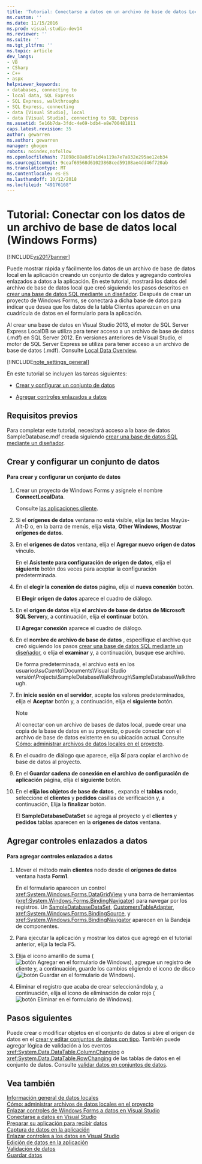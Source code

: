 ```yaml
---
title: 'Tutorial: Conectarse a datos en un archivo de base de datos Local (formularios Windows Forms) | Microsoft Docs'
ms.custom: ''
ms.date: 11/15/2016
ms.prod: visual-studio-dev14
ms.reviewer: ''
ms.suite: ''
ms.tgt_pltfrm: ''
ms.topic: article
dev_langs:
- VB
- CSharp
- C++
- aspx
helpviewer_keywords:
- databases, connecting to
- local data, SQL Express
- SQL Express, walkthroughs
- SQL Express, connecting
- data [Visual Studio], local
- data [Visual Studio], connecting to SQL Express
ms.assetid: 5e16b7da-3fdc-4e69-bdb4-e8e700481811
caps.latest.revision: 35
author: gewarren
ms.author: gewarren
manager: ghogen
robots: noindex,nofollow
ms.openlocfilehash: 71898c88a8d7a1d4a119a7e7a932e295ae12eb34
ms.sourcegitcommit: 9ceaf69568d61023868ced59108ae4dd46f720ab
ms.translationtype: MT
ms.contentlocale: es-ES
ms.lasthandoff: 10/12/2018
ms.locfileid: "49176168"
---
```

# <a name="walkthrough-connecting-to-data-in-a-local-database-file-windows-forms"></a>Tutorial: Conectar con los datos de un archivo de base de datos local (Windows Forms)
[!INCLUDE[vs2017banner](../includes/vs2017banner.md)]

Puede mostrar rápida y fácilmente los datos de un archivo de base de datos local en la aplicación creando un conjunto de datos y agregando controles enlazados a datos a la aplicación. En este tutorial, mostrará los datos del archivo de base de datos local que creó siguiendo los pasos descritos en [crear una base de datos SQL mediante un diseñador](../data-tools/create-a-sql-database-by-using-a-designer.md). Después de crear un proyecto de Windows Forms, se conectará a dicha base de datos para indicar que desea que los datos de la tabla Clientes aparezcan en una cuadrícula de datos en el formulario para la aplicación.  
  
 Al crear una base de datos en Visual Studio 2013, el motor de SQL Server Express LocalDB se utiliza para tener acceso a un archivo de base de datos (.mdf) en SQL Server 2012. En versiones anteriores de Visual Studio, el motor de SQL Server Express se utiliza para tener acceso a un archivo de base de datos (.mdf). Consulte [Local Data Overview](../data-tools/local-data-overview.md).  
  
 [!INCLUDE[note_settings_general](../includes/note-settings-general-md.md)]  
  
 En este tutorial se incluyen las tareas siguientes:  
  
-   [Crear y configurar un conjunto de datos](../data-tools/walkthrough-connecting-to-data-in-a-local-database-file-windows-forms.md#BKMK_CreateDataset)  
  
-   [Agregar controles enlazados a datos](../data-tools/walkthrough-connecting-to-data-in-a-local-database-file-windows-forms.md#BKMK_AddCtrls)  
  
## <a name="prerequisites"></a>Requisitos previos  
 Para completar este tutorial, necesitará acceso a la base de datos SampleDatabase.mdf creada siguiendo [crear una base de datos SQL mediante un diseñador](../data-tools/create-a-sql-database-by-using-a-designer.md).  
  
##  <a name="BKMK_CreateDataset"></a> Crear y configurar un conjunto de datos  
  
#### <a name="to-create-and-configure-a-dataset"></a>Para crear y configurar un conjunto de datos  
  
1.  Crear un proyecto de Windows Forms y asígnele el nombre **ConnectLocalData**.  
  
     Consulte [las aplicaciones cliente](http://msdn.microsoft.com/library/2dfb50b7-5af2-4e12-9bbb-c5ade0e39a68).  
  
2.  Si el **orígenes de datos** ventana no está visible, elija las teclas Mayús-Alt-D o, en la barra de menús, elija **vista**, **Other Windows**, **Mostrar orígenes de datos**.  
  
3.  En el **orígenes de datos** ventana, elija el **Agregar nuevo origen de datos** vínculo.  
  
     En el **Asistente para configuración de origen de datos**, elija el **siguiente** botón dos veces para aceptar la configuración predeterminada.  
  
4.  En el **elegir la conexión de datos** página, elija el **nueva conexión** botón.  
  
     El **Elegir origen de datos** aparece el cuadro de diálogo.  
  
5.  En el **origen de datos** elija **el archivo de base de datos de Microsoft SQL Server**y, a continuación, elija el **continuar** botón.  
  
     El **Agregar conexión** aparece el cuadro de diálogo.  
  
6.  En el **nombre de archivo de base de datos** , especifique el archivo que creó siguiendo los pasos [crear una base de datos SQL mediante un diseñador](../data-tools/create-a-sql-database-by-using-a-designer.md), o elija el **examinar** y, a continuación, busque ese archivo.  
  
     De forma predeterminada, el archivo está en los usuarios\\*suCuenta*\Documents\Visual Studio *versión*\Projects\SampleDatabaseWalkthrough\SampleDatabaseWalkthrough.  
  
7.  En **inicie sesión en el servidor**, acepte los valores predeterminados, elija el **Aceptar** botón y, a continuación, elija el **siguiente** botón.  
  
    > [!NOTE]
    >  Al conectar con un archivo de bases de datos local, puede crear una copia de la base de datos en su proyecto, o puede conectar con el archivo de base de datos existente en su ubicación actual. Consulte [Cómo: administrar archivos de datos locales en el proyecto](../data-tools/how-to-manage-local-data-files-in-your-project.md).  
  
8.  En el cuadro de diálogo que aparece, elija **Sí** para copiar el archivo de base de datos al proyecto.  
  
9. En el **Guardar cadena de conexión en el archivo de configuración de aplicación** página, elija el **siguiente** botón.  
  
10. En el **elija los objetos de base de datos** , expanda el **tablas** nodo, seleccione el **clientes** y **pedidos** casillas de verificación y, a continuación, Elija la **finalizar** botón.  
  
     El **SampleDatabaseDataSet** se agrega al proyecto y el **clientes** y **pedidos** tablas aparecen en la **orígenes de datos** ventana.  
  
##  <a name="BKMK_AddCtrls"></a> Agregar controles enlazados a datos  
  
#### <a name="to-add-data-bound-controls"></a>Para agregar controles enlazados a datos  
  
1.  Mover el método main **clientes** nodo desde el **orígenes de datos** ventana hasta **Form1**.  
  
     En el formulario aparecen un control <xref:System.Windows.Forms.DataGridView> y una barra de herramientas (<xref:System.Windows.Forms.BindingNavigator>) para navegar por los registros. Un [SampleDatabaseDataSet](../data-tools/dataset-tools-in-visual-studio.md), [CustomersTableAdapter](../data-tools/tableadapter-overview.md), <xref:System.Windows.Forms.BindingSource>, y <xref:System.Windows.Forms.BindingNavigator> aparecen en la Bandeja de componentes.  
  
2.  Para ejecutar la aplicación y mostrar los datos que agregó en el tutorial anterior, elija la tecla F5.  
  
3.  Elija el icono amarillo de suma (![botón Agregar en el formulario de Windows](../data-tools/media/addrecord.png "AddRecord")), agregue un registro de cliente y, a continuación, guarde los cambios eligiendo el icono de disco (![botón Guardar en el formulario de Windows](../data-tools/media/saveinwf.png "SaveInWF")).  
  
4.  Eliminar el registro que acaba de crear seleccionándola y, a continuación, elija el icono de eliminación de color rojo (![botón Eliminar en el formulario de Windows](../data-tools/media/deleterecord.png "DeleteRecord")).  
  
## <a name="next-steps"></a>Pasos siguientes  
 Puede crear o modificar objetos en el conjunto de datos si abre el origen de datos en el [crear y editar conjuntos de datos con tipo](../data-tools/creating-and-editing-typed-datasets.md). También puede agregar lógica de validación a los eventos <xref:System.Data.DataTable.ColumnChanging> o <xref:System.Data.DataTable.RowChanging> de las tablas de datos en el conjunto de datos. Consulte [validar datos en conjuntos de datos](../data-tools/validate-data-in-datasets.md).  
  
## <a name="see-also"></a>Vea también  
 [Información general de datos locales](../data-tools/local-data-overview.md)   
 [Cómo: administrar archivos de datos locales en el proyecto](../data-tools/how-to-manage-local-data-files-in-your-project.md)   
 [Enlazar controles de Windows Forms a datos en Visual Studio](../data-tools/bind-windows-forms-controls-to-data-in-visual-studio.md)   
 [Conectarse a datos en Visual Studio](../data-tools/connecting-to-data-in-visual-studio.md)   
 [Preparar su aplicación para recibir datos](http://msdn.microsoft.com/library/c17bdb7e-c234-4f2f-9582-5e55c27356ad)   
 [Captura de datos en la aplicación](../data-tools/fetching-data-into-your-application.md)   
 [Enlazar controles a los datos en Visual Studio](../data-tools/bind-controls-to-data-in-visual-studio.md)   
 [Edición de datos en la aplicación](../data-tools/editing-data-in-your-application.md)   
 [Validación de datos](http://msdn.microsoft.com/library/b3a9ee4e-5d4d-4411-9c56-c811f2b4ee7e)   
 [Guardar datos](../data-tools/saving-data.md)